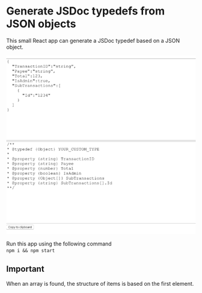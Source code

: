 # Generate JSDoc typedefs from JSON objects
This small React app can generate a JSDoc typedef based on a JSON object.

![example image](example.png)

Run this app using the following command <br>
```npm i && npm start```

## Important
When an array is found, the structure of items is based on the first element.<br>

